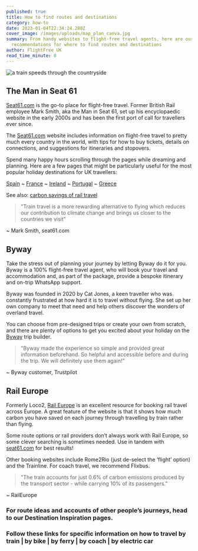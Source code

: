 ```yaml
---
published: true
title: How to find routes and destinations
category: how-to
date: 2023-01-04T22:34:24.280Z
cover_image: /images/uploads/map_plan_canva.jpg
summary: From handy websites to flight-free travel agents, here are our top
  recommendations for where to find routes and destinations
author: FlightFree UK
read_time_minute: 0
---
```

![a train speeds through the countryside](/images/uploads/train_countryside_canva.jpg)

## The Man in Seat 61

[Seat61.com](https://www.seat61.com/) is the go-to place for flight-free travel. Former British Rail employee Mark Smith, aka the Man in Seat 61, set up his encyclopaedic website in the early 2000s and has been the first port of call for travellers ever since. 

The [Seat61.com](https://www.seat61.com/) website includes information on flight-free travel to pretty much every country in the world, with tips for how to buy tickets, details on connections, and suggestions for itineraries and stopovers. 

Spend many happy hours scrolling through the pages while dreaming and planning. Here are a few pages that might be particularly useful for the most popular holiday destinations for UK travellers: 

[Spain](https://www.seat61.com/Spain.htm) ~ [France](https://www.seat61.com/France.htm) ~ [Ireland](https://www.seat61.com/train-and-ferry-to-dublin.htm) ~ [Portugal](https://www.seat61.com/Portugal.htm) ~ [Greece](https://www.seat61.com/Greece.htm)

See also: [carbon savings of rail travel](https://www.seat61.com/CO2flights)

> "Train travel is a more rewarding alternative to flying which reduces our contribution to climate change and brings us closer to the countries we visit" 

~ Mark Smith, seat61.com

## Byway

Take the stress out of planning your journey by letting Byway do it for you. Byway is a 100% flight-free travel agent, who will book your travel and accommodation and, as part of the package, provide a bespoke itinerary and on-trip WhatsApp support.

Byway was founded in 2020 by Cat Jones, a keen traveller who was constantly frustrated at how hard it is to travel without flying. She set up her own company to meet that need and help others discover the wonders of overland travel. 

You can choose from pre-designed trips or create your own from scratch, and there are plenty of options to get you excited about your holiday on the [Byway](https://www.byway.travel/) trip builder. 

> "Byway made the experience so simple and provided great information beforehand. So helpful and accessible before and during the trip. We will definitely use them again!" 

~ Byway customer, Trustpilot

## Rail Europe

Formerly Loco2, [Rail Europe](https://raileurope.com/) is an excellent resource for booking rail travel across Europe. A great feature of the website is that it shows how much carbon you have saved on each journey through travelling by train rather than flying. 

Some route options or rail providers don’t always work with Rail Europe, so some clever searching is sometimes needed. Use in tandem with [seat61.com](http://seat61.com) for best results! 

Other booking websites include Rome2Rio (just de-select the ‘flight’ option) and the Trainline. For coach travel, we recommend Flixbus.

> "The train accounts for just 0.6% of carbon emissions produced by the transport sector - while carrying 10% of its passengers." 

~ RailEurope

### For route ideas and accounts of other people’s journeys, head to our Destination Inspiration pages.

### Follow these links for specific information on how to travel by train | by bike | by ferry | by coach | by electric car